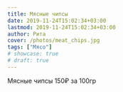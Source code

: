 ```yaml
---
title: Мясные чипсы
date: 2019-11-24T15:02:34+03:00
lastmod: 2019-11-24T15:02:34+03:00
author: Рита
cover: /photos/meat_chips.jpg
tags: ["Мясо"]
# showcase: true
# draft: true
---
```


Мясные чипсы 150₽ за 100гр
